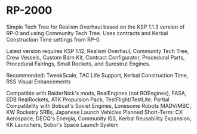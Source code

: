 # RP-2000
Simple Tech Tree for Realism Overhaul based on the KSP 1.1.3 version of RP-0 and using Community Tech Tree. Uses contracts and Kerbal Construction Time settings from RP-0. 

Latest version requires KSP 1.12, Realism Overhaul, Community Tech Tree, Crew Vessels, Custom Barn Kit, Contract Configurator, Procedural Parts, Procedural Fairings, Small Rockets, and Surestrut Engines.

Recommended: TweakScale, TAC Life Support, Kerbal Construction Time, RSS Visual Enhancements

Compatible with RaiderNick's mods, RealEngines (not ROEngines), FASA, EDB RealRockets, ATK Propulsion Pack, TestFlight/TestLite.
Partial Compatibility with Bobcat's Soviet Engines, Lonesome Robots MADV/MBC, KW Rocketry SRBs, Japanese Launch Vehicles
Planned Short-Term: CX Aerospace, DECQ's Energia, Community ISS, Kerbal Reusability Expansion, KK Launchers, Sobol's Space Launch System


